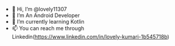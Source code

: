 - 👋 Hi, I’m @lovely11307
- 👀 I’m An Android Developer
- 🌱 I’m currently learning Kotlin
- 📫 You can reach me through Linkedin(https://www.linkedin.com/in/lovely-kumari-1b545718b)

<!---
lovely11307/lovely11307 is a ✨ special ✨ repository because its `README.md` (this file) appears on your GitHub profile.
You can click the Preview link to take a look at your changes.
--->
